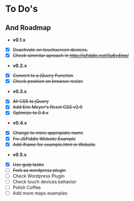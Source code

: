 # To Do's
## And Roadmap
- **v0.1.x**
- [x] ~~Deactivate on touchscreen devices.~~
- [x] ~~Check simmilar aproach in http://jsfiddle.net/0u6v4jnp/~~
- **v0.2.x**
- [x] ~~Convert to a jQuery Function~~
- [x] ~~Check position on browser resize~~
- **v0.3.x**
- [x] ~~All CSS to jQuery~~
- [x] ~~Add Eric Meyer's Reset CSS v2.0~~
- [x] ~~Optimize to 0.4.x~~
- **v0.4.x**
- [x] ~~Change to more appropiate name~~
- [x] ~~Fix JSFiddle Website Example~~
- [x] ~~Add iframe for example.html in Website~~
- **v0.5.x**
- [x] ~~Use gulp tasks~~
- [ ] ~~Fork as wordpress plugin~~
- [ ] Check Wordpress Plugin
- [ ] Check touch devices behavior
- [ ] Polish Coffee
- [ ] Add more maps examples
